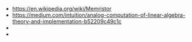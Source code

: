 
- https://en.wikipedia.org/wiki/Memristor
- https://medium.com/intuition/analog-computation-of-linear-algebra-theory-and-implementation-b52209c49c1c
- 
- 